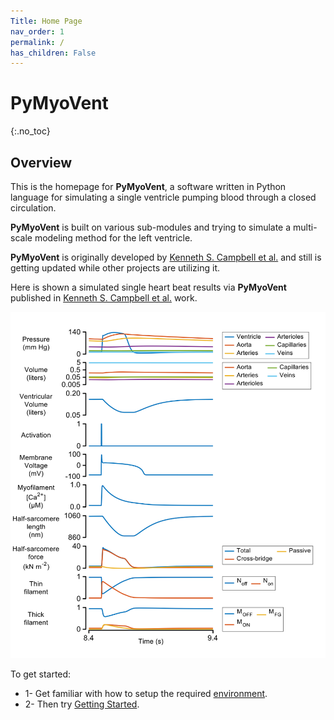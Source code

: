 ```yaml
---
Title: Home Page
nav_order: 1
permalink: /
has_children: False
---
```

# PyMyoVent
{:.no_toc}

## Overview 

This is the homepage for **PyMyoVent**, a software written in Python language for simulating a single ventricle pumping blood through a closed circulation.

**PyMyoVent** is built on various sub-modules and trying to simulate a multi-scale modeling method for the left ventricle. 

**PyMyoVent** is originally developed by [Kenneth S. Campbell et al.](http://www.frontiersin.org/articles/10.3389/fphys.2020.01043/abstract) and still is getting updated while other projects are utilizing it.

Here is shown a simulated single heart beat results via **PyMyoVent** published in [Kenneth S. Campbell et al.](http://www.frontiersin.org/articles/10.3389/fphys.2020.01043/abstract) work.

![Single beat](single_beat.png)

To get started:
* 1- Get familiar with how to setup the required [environment](../pages/environment/environment.html).
* 2- Then try [Getting Started](../pages/demos/getting_started/getting_started.html).


